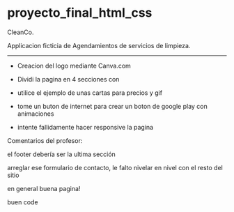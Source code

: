 # proyecto_final_html_css
CleanCo.

Applicacion ficticia de Agendamientos de servicios de limpieza.

------------------------------------------------------------------

- Creacion del logo mediante Canva.com

- Dividi la pagina en 4 secciones con 

- utilice el ejemplo de unas cartas para precios y gif

- tome un buton de internet para crear un boton de google play con animaciones

- intente fallidamente hacer responsive la pagina

Comentarios del profesor:


el footer debería ser la ultima sección

arreglar ese formulario de contacto, le falto nivelar en nivel con el resto del sitio

en general buena pagina!

buen code
